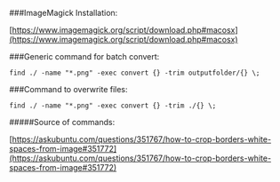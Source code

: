 
###ImageMagick Installation:

[https://www.imagemagick.org/script/download.php#macosx](https://www.imagemagick.org/script/download.php#macosx)

###Generic command for batch convert:

```
find ./ -name "*.png" -exec convert {} -trim outputfolder/{} \;
```

###Command to overwrite files:

```
find ./ -name "*.png" -exec convert {} -trim ./{} \;
```

#####Source of commands: 

[https://askubuntu.com/questions/351767/how-to-crop-borders-white-spaces-from-image#351772](https://askubuntu.com/questions/351767/how-to-crop-borders-white-spaces-from-image#351772)
